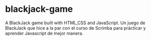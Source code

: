 # blackjack-game
A BlackJack game built with HTML,CSS and JavaScript. 
Un juego de BlackJack que hice a la par con el curso de Scrimba para prácticar y aprender Javascript de mejor manera.
